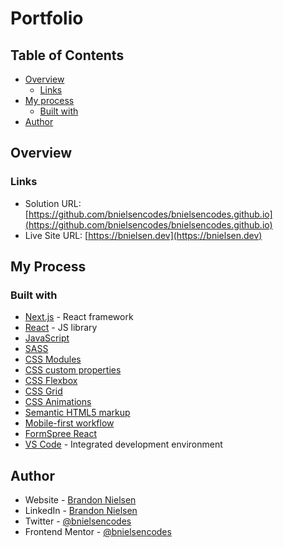 # Portfolio

## Table of Contents

- [Overview](#overview)
  - [Links](#links)
- [My process](#my-process)
  - [Built with](#built-with)
- [Author](#author)

## Overview








### Links

- Solution URL: [https://github.com/bnielsencodes/bnielsencodes.github.io](https://github.com/bnielsencodes/bnielsencodes.github.io)
- Live Site URL: [https://bnielsen.dev](https://bnielsen.dev)

## My Process

### Built with

- [Next.js](https://nextjs.org/) - React framework
- [React](https://reactjs.org/) - JS library
- [JavaScript](https://developer.mozilla.org/en-US/docs/Web/JavaScript)
- [SASS](https://sass-lang.com/)
- [CSS Modules](https://github.com/css-modules/css-modules)
- [CSS custom properties](https://developer.mozilla.org/en-US/docs/Web/CSS/Using_CSS_custom_properties)
- [CSS Flexbox](https://developer.mozilla.org/en-US/docs/Learn/CSS/CSS_layout/Flexbox)
- [CSS Grid](https://developer.mozilla.org/en-US/docs/Web/CSS/CSS_grid_layout)
- [CSS Animations](https://www.w3schools.com/css/css3_animations.asp)
- [Semantic HTML5 markup](https://www.w3schools.com/html/html5_semantic_elements.asp)
- [Mobile-first workflow](https://developer.mozilla.org/en-US/docs/Learn/CSS/CSS_layout/Responsive_Design)
- [FormSpree React](https://help.formspree.io/hc/en-us/articles/360055613373-The-Formspree-React-library)
- [VS Code](https://code.visualstudio.com/) - Integrated development environment

## Author

- Website - [Brandon Nielsen](https://www.bnielsen.dev)
- LinkedIn - [Brandon Nielsen](https://www.linkedin.com/in/bnielsencodes)
- Twitter - [@bnielsencodes](https://twitter.com/bnielsencodes)
- Frontend Mentor - [@bnielsencodes](https://www.frontendmentor.io/profile/bnielsencodes)
